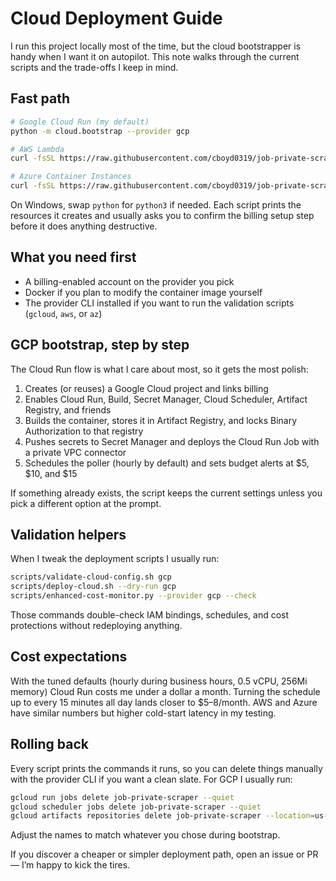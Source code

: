 # Cloud Deployment Guide

I run this project locally most of the time, but the cloud bootstrapper is handy when I want it on autopilot. This note walks through the current scripts and the trade-offs I keep in mind.

## Fast path

```bash
# Google Cloud Run (my default)
python -m cloud.bootstrap --provider gcp

# AWS Lambda
curl -fsSL https://raw.githubusercontent.com/cboyd0319/job-private-scraper-filter/main/scripts/install.sh | bash -s -- --cloud-deploy aws

# Azure Container Instances
curl -fsSL https://raw.githubusercontent.com/cboyd0319/job-private-scraper-filter/main/scripts/install.sh | bash -s -- --cloud-deploy azure
```

On Windows, swap `python` for `python3` if needed. Each script prints the resources it creates and usually asks you to confirm the billing setup step before it does anything destructive.

## What you need first

- A billing-enabled account on the provider you pick
- Docker if you plan to modify the container image yourself
- The provider CLI installed if you want to run the validation scripts (`gcloud`, `aws`, or `az`)

## GCP bootstrap, step by step

The Cloud Run flow is what I care about most, so it gets the most polish:

1. Creates (or reuses) a Google Cloud project and links billing
2. Enables Cloud Run, Build, Secret Manager, Cloud Scheduler, Artifact Registry, and friends
3. Builds the container, stores it in Artifact Registry, and locks Binary Authorization to that registry
4. Pushes secrets to Secret Manager and deploys the Cloud Run Job with a private VPC connector
5. Schedules the poller (hourly by default) and sets budget alerts at $5, $10, and $15

If something already exists, the script keeps the current settings unless you pick a different option at the prompt.

## Validation helpers

When I tweak the deployment scripts I usually run:

```bash
scripts/validate-cloud-config.sh gcp
scripts/deploy-cloud.sh --dry-run gcp
scripts/enhanced-cost-monitor.py --provider gcp --check
```

Those commands double-check IAM bindings, schedules, and cost protections without redeploying anything.

## Cost expectations

With the tuned defaults (hourly during business hours, 0.5 vCPU, 256Mi memory) Cloud Run costs me under a dollar a month. Turning the schedule up to every 15 minutes all day lands closer to $5–8/month. AWS and Azure have similar numbers but higher cold-start latency in my testing.

## Rolling back

Every script prints the commands it runs, so you can delete things manually with the provider CLI if you want a clean slate. For GCP I usually run:

```bash
gcloud run jobs delete job-private-scraper --quiet
gcloud scheduler jobs delete job-private-scraper --quiet
gcloud artifacts repositories delete job-private-scraper --location=us-central1 --quiet
```

Adjust the names to match whatever you chose during bootstrap.

If you discover a cheaper or simpler deployment path, open an issue or PR — I’m happy to kick the tires.
